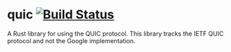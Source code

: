 # quic [![Build Status](https://travis-ci.org/bjackson/quicrs.svg?branch=master)](https://travis-ci.org/bjackson/quicrs)
A Rust library for using the QUIC protocol. 
This library tracks the IETF QUIC protocol and not the Google implementation.